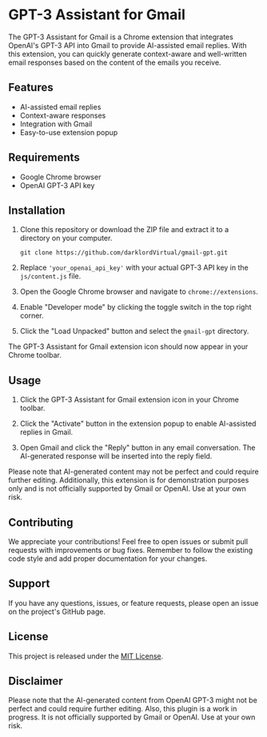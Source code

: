 # GPT-3 Assistant for Gmail

The GPT-3 Assistant for Gmail is a Chrome extension that integrates OpenAI's GPT-3 API into Gmail to provide AI-assisted email replies. With this extension, you can quickly generate context-aware and well-written email responses based on the content of the emails you receive.

## Features

- AI-assisted email replies
- Context-aware responses
- Integration with Gmail
- Easy-to-use extension popup

## Requirements

- Google Chrome browser
- OpenAI GPT-3 API key

## Installation

1. Clone this repository or download the ZIP file and extract it to a directory on your computer.

   ```
   git clone https://github.com/darklordVirtual/gmail-gpt.git
   ```

2. Replace `'your_openai_api_key'` with your actual GPT-3 API key in the `js/content.js` file.

3. Open the Google Chrome browser and navigate to `chrome://extensions`.

4. Enable "Developer mode" by clicking the toggle switch in the top right corner.

5. Click the "Load Unpacked" button and select the `gmail-gpt` directory.

The GPT-3 Assistant for Gmail extension icon should now appear in your Chrome toolbar.

## Usage

1. Click the GPT-3 Assistant for Gmail extension icon in your Chrome toolbar.

2. Click the "Activate" button in the extension popup to enable AI-assisted replies in Gmail.

3. Open Gmail and click the "Reply" button in any email conversation. The AI-generated response will be inserted into the reply field.

Please note that AI-generated content may not be perfect and could require further editing. Additionally, this extension is for demonstration purposes only and is not officially supported by Gmail or OpenAI. Use at your own risk.

## Contributing

We appreciate your contributions! Feel free to open issues or submit pull requests with improvements or bug fixes. Remember to follow the existing code style and add proper documentation for your changes.

## Support

If you have any questions, issues, or feature requests, please open an issue on the project's GitHub page.

## License

This project is released under the [MIT License](https://opensource.org/licenses/MIT).

## Disclaimer

Please note that the AI-generated content from OpenAI GPT-3 might not be perfect and could require further editing. Also, this plugin is a work in progress. It is not officially supported by Gmail or OpenAI. Use at your own risk.
